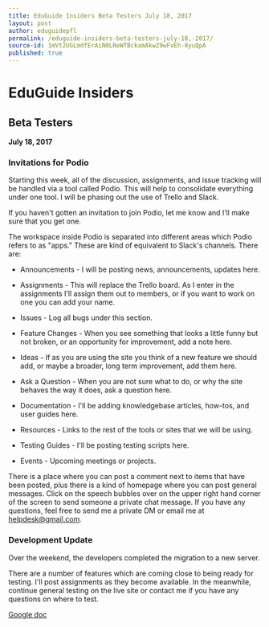 ```yaml
---
title: EduGuide Insiders Beta Testers July 18, 2017
layout: post
author: eduguidepfl
permalink: /eduguide-insiders-beta-testers-july-18,-2017/
source-id: 1mVt2UGLmdfErAiN0LReWTBckamAkwZ9wFvEh-8yuQpA
published: true
---
```

# EduGuide Insiders

## Beta Testers

**July 18, 2017**

### Invitations for Podio

Starting this week, all of the discussion, assignments, and issue tracking will be handled via a tool called Podio. This will help to consolidate everything under one tool. I will be phasing out the use of Trello and Slack.

If you haven't gotten an invitation to join Podio, let me know and I’ll make sure that you get one.

The workspace inside Podio is separated into different areas which Podio refers to as "apps." These are kind of equivalent to Slack's channels. There are:

* Announcements - I will be posting news, announcements, updates here.

* Assignments - This will replace the Trello board. As I enter in the assignments I'll assign them out to members, or if you want to work on one you can add your name.

* Issues - Log all bugs under this section.

* Feature Changes - When you see something that looks a little funny but not broken, or an opportunity for improvement, add a note here.

* Ideas - If as you are using the site you think of a new feature we should add, or maybe a broader, long term improvement, add them here.

* Ask a Question - When you are not sure what to do, or why the site behaves the way it does, ask a question here.

* Documentation - I'll be adding knowledgebase articles, how-tos, and user guides here.

* Resources - Links to the rest of the tools or sites that we will be using.

* Testing Guides - I'll be posting testing scripts here.

* Events - Upcoming meetings or projects.

There is a place where you can post a comment next to items that have been posted, plus there is a kind of homepage where you can post general messages. Click on the speech bubbles over on the upper right hand corner of the screen to send someone a private chat message. If you have any questions, feel free to send me a private DM or email me at [helpdesk@gmail.com](mailto:helpdesk@gmail.com).


### Development Update

Over the weekend, the developers completed the migration to a new server.

There are a number of features which are coming close to being ready for testing. I'll post assignments as they become available. In the meanwhile, continue general testing on the live site or contact me if you have any questions on where to test.

[Google doc](https://docs.google.com/document/d/1mVt2UGLmdfErAiN0LReWTBckamAkwZ9wFvEh-8yuQpA/edit?usp=sharing)

